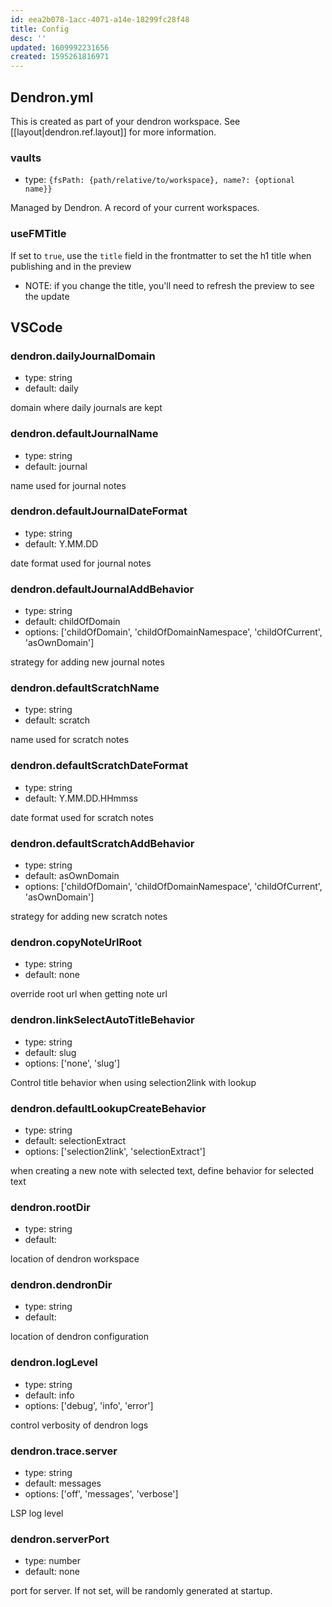 ```yaml
---
id: eea2b078-1acc-4071-a14e-18299fc28f48
title: Config
desc: ''
updated: 1609992231656
created: 1595261816971
---
```

## Dendron.yml

This is created as part of your dendron workspace. See [[layout|dendron.ref.layout]] for more information.

### vaults

- type: `{fsPath: {path/relative/to/workspace}, name?: {optional name}}`

Managed by Dendron. A record of your current workspaces. 

### useFMTitle 

If set to `true`, use the `title` field in the frontmatter to set the h1 title when publishing and in the preview

- NOTE: if you change the title, you'll need to refresh the preview to see the update

## VSCode

### dendron.dailyJournalDomain

- type: string
- default: daily

domain where daily journals are kept

### dendron.defaultJournalName

- type: string
- default: journal

name used for journal notes

### dendron.defaultJournalDateFormat

- type: string
- default: Y.MM.DD

date format used for journal notes

### dendron.defaultJournalAddBehavior

- type: string
- default: childOfDomain
- options:  ['childOfDomain', 'childOfDomainNamespace', 'childOfCurrent', 'asOwnDomain']

strategy for adding new journal notes

### dendron.defaultScratchName

- type: string
- default: scratch

name used for scratch notes

### dendron.defaultScratchDateFormat

- type: string
- default: Y.MM.DD.HHmmss

date format used for scratch notes

### dendron.defaultScratchAddBehavior

- type: string
- default: asOwnDomain
- options:  ['childOfDomain', 'childOfDomainNamespace', 'childOfCurrent', 'asOwnDomain']

strategy for adding new scratch notes

### dendron.copyNoteUrlRoot

- type: string
- default: none

override root url when getting note url

### dendron.linkSelectAutoTitleBehavior

- type: string
- default: slug
- options:  ['none', 'slug']

Control title behavior when using selection2link with lookup

### dendron.defaultLookupCreateBehavior

- type: string
- default: selectionExtract
- options:  ['selection2link', 'selectionExtract']

when creating a new note with selected text, define behavior for selected text

### dendron.rootDir

- type: string
- default: 

location of dendron workspace

### dendron.dendronDir

- type: string
- default: 

location of dendron configuration

### dendron.logLevel

- type: string
- default: info
- options:  ['debug', 'info', 'error']

control verbosity of dendron logs

### dendron.trace.server

- type: string
- default: messages
- options:  ['off', 'messages', 'verbose']

LSP log level

### dendron.serverPort

- type: number
- default: none

port for server. If not set, will be randomly generated at startup.

